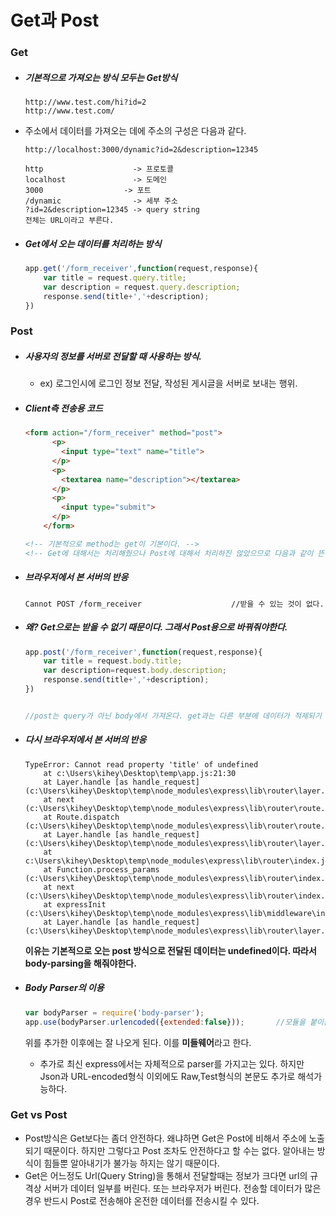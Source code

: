 # Get과 Post

### Get

* ##### 기본적으로 가져오는 방식 모두는 Get방식

  ```
  http://www.test.com/hi?id=2
  http://www.test.com/
  ```

* 주소에서 데이터를 가져오는 데에 주소의 구성은 다음과 같다.

  ```
  http://localhost:3000/dynamic?id=2&description=12345
  
  http                    -> 프로토콜
  localhost               -> 도메인
  3000	                -> 포트
  /dynamic                -> 세부 주소
  ?id=2&description=12345 -> query string
  전체는 URL이라고 부른다.
  ```

  

* ##### Get에서 오는 데이터를 처리하는 방식

  ```javascript
  app.get('/form_receiver',function(request,response){
      var title = request.query.title;
      var description = request.query.description;
      response.send(title+','+description);
  })
  ```

  



### Post

* ##### 사용자의 정보를 서버로 전달할 때 사용하는 방식.

  * ex) 로그인시에 로그인 정보 전달, 작성된 게시글을 서버로 보내는 행위.



* ##### Client측 전송용 코드

  ```html
  <form action="/form_receiver" method="post"> 
        <p>
          <input type="text" name="title">
        </p>
        <p>
          <textarea name="description"></textarea>
        </p>
        <p>
          <input type="submit">
        </p>
      </form>
  
  <!-- 기본적으로 method는 get이 기본이다. -->
  <!-- Get에 대해서는 처리해줬으나 Post에 대해서 처리하진 않았으므로 다음과 같이 뜬다 -->
  ```

  

* ##### 브라우저에서 본 서버의 반응

  ```
  Cannot POST /form_receiver					//받을 수 있는 것이 없다.
  ```

  

* ##### 왜? Get으로는 받을 수 없기 때문이다. 그래서 Post용으로 바꿔줘야한다.

  ```javascript
  app.post('/form_receiver',function(request,response){
      var title = request.body.title;
      var description=request.body.description;
      response.send(title+','+description);
  })
  
  
  //post는 query가 아닌 body에서 가져온다. get과는 다른 부분에 데이터가 적제되기 때문이다.
  ```

  

* ##### 다시 브라우저에서 본 서버의 반응

  ```
  TypeError: Cannot read property 'title' of undefined
      at c:\Users\kihey\Desktop\temp\app.js:21:30
      at Layer.handle [as handle_request] (c:\Users\kihey\Desktop\temp\node_modules\express\lib\router\layer.js:95:5)
      at next (c:\Users\kihey\Desktop\temp\node_modules\express\lib\router\route.js:137:13)
      at Route.dispatch (c:\Users\kihey\Desktop\temp\node_modules\express\lib\router\route.js:112:3)
      at Layer.handle [as handle_request] (c:\Users\kihey\Desktop\temp\node_modules\express\lib\router\layer.js:95:5)
      at c:\Users\kihey\Desktop\temp\node_modules\express\lib\router\index.js:281:22
      at Function.process_params (c:\Users\kihey\Desktop\temp\node_modules\express\lib\router\index.js:335:12)
      at next (c:\Users\kihey\Desktop\temp\node_modules\express\lib\router\index.js:275:10)
      at expressInit (c:\Users\kihey\Desktop\temp\node_modules\express\lib\middleware\init.js:40:5)
      at Layer.handle [as handle_request] (c:\Users\kihey\Desktop\temp\node_modules\express\lib\router\layer.js:95:5)
  ```

  **이유는 기본적으로 오는 post 방식으로 전달된 데이터는 undefined이다. 따라서 body-parsing을 해줘야한다.**

  

* ##### Body Parser의 이용

  ```javascript
  var bodyParser = require('body-parser');
  app.use(bodyParser.urlencoded({extended:false}));       //모듈을 붙이는 것 body의 내용을 처리할 수 있도록!
  ```

  위를 추가한 이후에는 잘 나오게 된다. 이를 **미들웨어**라고 한다.
  
  * 추가로 최신 express에서는 자체적으로 parser를 가지고는 있다. 하지만 Json과 URL-encoded형식 이외에도 Raw,Test형식의 본문도 추가로 해석가능하다.



### Get vs Post

* Post방식은 Get보다는 좀더 안전하다. 왜냐하면 Get은 Post에 비해서 주소에 노출되기 때문이다. 하지만 그렇다고 Post 조차도 안전하다고 할 수는 없다. 알아내는 방식이 힘들뿐 알아내기가 불가능 하지는 않기 때문이다.
* Get은 어느정도 Url(Query String)을 통해서 전달할때는 정보가 크다면 url의 규격상 서버가 데이터 일부를 버린다. 또는 브라우저가 버린다. 전송할 데이터가 많은 경우 반드시 Post로 전송해야 온전한 데이터를 전송시킬 수 있다.
